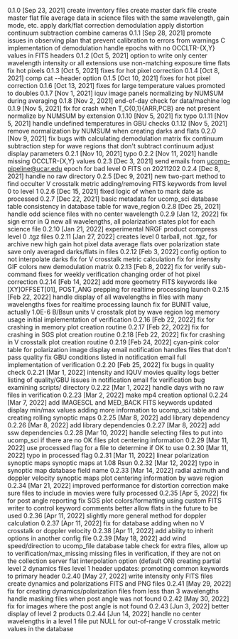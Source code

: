 0.1.0 [Sep 23, 2021]
  create inventory files
  create master dark file
  create master flat file
  average data in science files with the same wavelength, gain mode, etc.
  apply dark/flat correction
  demodulation
  apply distortion
  continuum subtraction
  combine cameras
0.1.1 [Sep 28, 2021]
  promote issues in observing plan that prevent calibration to errors from warnings
  C implementation of demodulation
  handle epochs with no OCCLTR-{X,Y} values in FITS headers
0.1.2 [Oct 5, 2021]
  option to write only center wavelength intensity or all extensions
  use non-matching exposure time flats
  fix hot pixels
0.1.3 [Oct 5, 2021]
  fixes for hot pixel correction
0.1.4 [Oct 8, 2021]
  comp cat --header option
0.1.5 [Oct 10, 2021]
  fixes for hot pixel correction
0.1.6 [Oct 13, 2021]
  fixes for large temperature values promoted to doubles
0.1.7 [Nov 1, 2021]
  iquv image panels
  normalizing by NUMSUM during averaging
0.1.8 [Nov 2, 2021]
  end-of-day check for data/machine log
0.1.9 [Nov 5, 2021]
  fix for crash when T_C{0,1}{ARR,PCB} are not present
  normalize by NUMSUM by extension
0.1.10 [Nov 5, 2021]
  fix typo
0.1.11 [Nov 5, 2021]
  handle undefined temperatures in GBU checks
0.1.12 [Nov 5, 2021]
  remove normalization by NUMSUM when creating darks and flats
0.2.0 [Nov 9, 2021]
  fix bugs with calculating demodulation matrix
  fix continuum subtraction step for wave regions that don't subtract continuum
  adjust display parameters
0.2.1 [Nov 10, 2021]
  typo
0.2.2 [Nov 11, 2021]
  handle missing OCCLTR-{X,Y} values
0.2.3 [Dec 3, 2021]
  send emails from ucomp-pipeline@ucar.edu
  epoch for bad level 0 FITS on 20211202
0.2.4 [Dec 8, 2021]
  handle no raw directory
0.2.5 [Dec 9, 2021]
  new two-part method to find occulter
  V crosstalk metric
  adding/removing FITS keywords from level 0 to level 1
0.2.6 [Dec 15, 2021]
  fixed logic of when to mark date as processed
0.2.7 [Dec 22, 2021]
  basic metadata for ucomp_sci database table
  consistency in database table for wave_region
0.2.8 [Dec 25, 2021]
  handle odd science files with no center wavelength
0.2.9 [Jan 12, 2022]
  fix sign error in Q
  new all wavelengths, all polarization states plot for each science file
0.2.10 [Jan 21, 2022]
  experimental NRGF product
  compress level 0 .tgz files
0.2.11 [Jan 27, 2022]
  creates level 0 tarball, not .tgz, for archive
  new high gain hot pixel data
  average flats over polarization state
  save only averaged darks/flats in files
0.2.12 [Feb 3, 2022]
  config option to not interpolate darks
  fix for V crosstalk metric calculation
  fix for intensity GIF colors
  new demodulation matrix
0.2.13 [Feb 8, 2022]
  fix for verify sub-command
  fixes for weekly verification
  changing order of hot pixel correction
0.2.14 [Feb 14, 2022]
  add more geometry FITS keywords like [XY]OFFSET[01], POST_ANG
  prepping for realtime processing launch
0.2.15 [Feb 22, 2022]
  handle display of all wavelengths in files with many wavelengths
  fixes for realtime processing launch
  fix for BUNIT value, actually 1.0E-6 B/Bsun units
  V crosstalk plot by wave region
  log memory usage
  initial implementation of verification
0.2.16 [Feb 22, 2022]
  fix for crashing in memory plot creation routine
0.2.17 [Feb 22, 2022]
  fix for crashing in SGS plot creation routine
0.2.18 [Feb 22, 2022]
  fix for crashing in V crosstalk plot creation routine
0.2.19 [Feb 24, 2022]
  cyan-pink color table for polarization image display
  email notification handles files that don't pass quality
  fix GBU conditions listed in notification email
  full implementation of verification
0.2.20 [Feb 25, 2022]
  fix bugs in quality check
0.2.21 [Mar 1, 2022]
  intensity and IQUV movies
  quality logs
  better listing of quality/GBU issues in notification email
  fix verification bug examining scripts/ directory
0.2.22 [Mar 1, 2022]
  handle days with no raw files in verification
0.2.23 [Mar 2, 2022]
  make mp4 creation optional
0.2.24 [Mar 7, 2022]
  add IMAGESCL and MED_BACK FITS keywords
  updated display min/max values
  adding more information to ucomp_sci table and creating rolling synoptic maps
0.2.25 [Mar 8, 2022]
  add library dependency
0.2.26 [Mar 8, 2022]
  add library dependencies
0.2.27 [Mar 8, 2022]
  add ssw dependencies
0.2.28 [Mar 10, 2022]
  handle selecting files to put into ucomp_sci if there are no OK files
  plot centering information
0.2.29 [Mar 11, 2022]
  use processed flag for a file to determine if OK to use
0.2.30 [Mar 11, 2022]
  typo in processed flag
0.2.31 [Mar 11, 2022]
  linear polarization synoptic maps
  synoptic maps at 1.08 Rsun
0.2.32 [Mar 12, 2022]
  typo in synoptic map database field name
0.2.33 [Mar 14, 2022]
  radial azimuth and doppler velocity synoptic maps
  plot centering information by wave region
0.2.34 [Mar 21, 2022]
  improved performance for distortion correction
  make sure files to include in movies were fully processed
0.2.35 [Apr 5, 2022]
  fix for post angle reporting
  fix SGS plot colors/formatting
  using custom FITS writer to control keyword comments better
  allow flats in the future to be used
0.2.36 [Apr 11, 2022]
  slightly more general method for doppler calculation
0.2.37 [Apr 11, 2022]
  fix for database adding when no V crosstalk or doppler velocity
0.2.38 [Apr 11, 2022]
  add ability to inherit options in another config file
0.2.39 [May 18, 2022]
  add wind speed/direction to ucomp_file database table
  check for extra files, allow up to verification/max_missing missing files in
    verification, if they are not on the collection server
  flat interpolation option (default ON)
  creating partial level 2 dynamics files
  level 1 header updates: promoting common keywords to primary header
0.2.40 [May 27, 2022]
  write intensity only FITS files
  create dynamics and polarizations FITS and PNG files
0.2.41 [May 29, 2022]
  fix for creating dynamics/polarization files from less than 3 wavelengths
  handle masking files when post angle was not found
0.2.42 [May 30, 2022]
  fix for images where the post angle is not found
0.2.43 [Jun 3, 2022]
  better display of level 2 products
0.2.44 [Jun 14, 2022]
  handle no center wavelengths in a level 1 file
  put NULL for out-of-range V crosstalk metric values in the database
